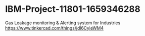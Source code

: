 # IBM-Project-11801-1659346288
Gas Leakage monitoring &amp; Alerting system for Industries
https://www.tinkercad.com/things/jdl6CyleWM4
